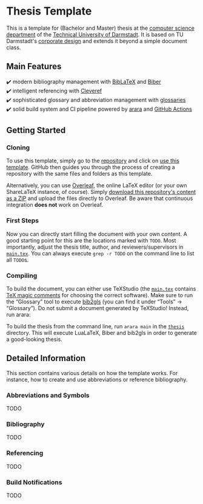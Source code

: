 # Thesis Template

This is a template for (Bachelor and Master) thesis at the [computer science department](https://www.informatik.tu-darmstadt.de) of the [Technical University of Darmstadt](https://www.tu-darmstadt.de).
It is based on TU Darmstadt's [corporate design](https://github.com/tudace/tuda_latex_templates) and extends it beyond a simple document class.

## Main Features
:heavy_check_mark: modern bibliography management with [BibLaTeX](https://www.ctan.org/pkg/biblatex) and [Biber](https://www.ctan.org/pkg/biber) <br>
:heavy_check_mark: intelligent referencing with [Cleveref](https://www.ctan.org/pkg/cleveref) <br>
:heavy_check_mark: sophisticated glossary and abbreviation management with [glossaries](https://www.ctan.org/pkg/glossaries) <br>
:heavy_check_mark: solid build system and CI pipeline powered by [arara](https://islandoftex.gitlab.io/arara) and [GitHub Actions](https://docs.github.com/actions)

## Getting Started
### Cloning
To use this template, simply go to the [repository](https://github.com/fdamken/thesis-template) and click on [use this template](https://github.com/fdamken/thesis-template/generate).
GitHub then guides you through the process of creating a repository with the same files and folders as this template.

Alternatively, you can use [Overleaf](https://www.overleaf.com), the online LaTeX editor (or your own ShareLaTeX instance, of course).
Simply [download this repository's content as a ZIP](https://github.com/fdamken/thesis-template/archive/refs/heads/main.zip) and upload the files directly to Overleaf.
Be aware that continuous integration **does not** work on Overleaf.

### First Steps
Now you can directly start filling the document with your own content.
A good starting point for this are the locations marked with `TODO`.
Most importantly, adjust the thesis title, author, and reviewers/supervisors in [`main.tex`](thesis/main.tex).
You can always execute `grep -r TODO` on the command line to list all `TODO`s.

### Compiling
To build the document, you can either use TeXStudio (the [`main.tex`](thesis/main.tex) contains [TeX magic comments](https://tex.stackexchange.com/a/84687) for choosing the correct software).
Make sure to run the “Glossary” tool to execute [bib2gls](https://www.ctan.org/pkg/bib2gls) (you can find it under “Tools” → “Glossary”).
Do not submit a document generated by TeXStudio!
Instead, run arara:

To build the thesis from the command line, run `arara main` in the [`thesis`](thesis) directory.
This will execute LuaLaTeX, Biber and bib2gls in order to generate a good-looking thesis.

## Detailed Information
This section contains various details on how the template works.
For instance, how to create and use abbreviations or reference bibliography.

### Abbreviations and Symbols
TODO

### Bibliography
TODO

### Referencing
TODO

### Build Notifications
TODO
